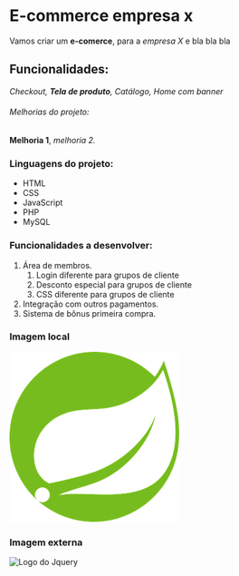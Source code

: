 #   E-commerce empresa x

Vamos criar um **e-comerce**, para a *empresa X* e bla bla bla

## Funcionalidades:

_Checkout, **Tela de produto**, Catálogo, Home com banner_


###### Melhorias do projeto:

__Melhoria 1__, _melhoria 2._

### Linguagens do projeto:

* HTML
* CSS
* JavaScript
* PHP
* MySQL

### Funcionalidades a desenvolver:

1. Área de membros.
    1. Login diferente para grupos de cliente
    2. Desconto especial para grupos de cliente
    3. CSS diferente para grupos de cliente
2. Integração com outros pagamentos.
3. Sistema de bônus primeira compra.

### Imagem local

![Logo do Spring](img/logo-spring.png)

### Imagem externa

![Logo do Jquery](https://img2.gratispng.com/20180704/zoa/kisspng-jquery-ui-javascript-web-browser-pasargad-5b3d093837a4d4.5712269815307267122279.jpg)